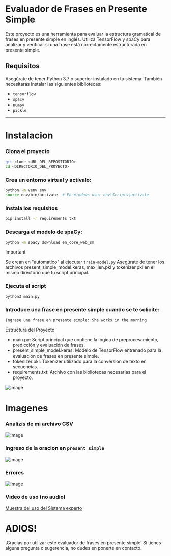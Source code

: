 # Evaluador de Frases en Presente Simple

Este proyecto es una herramienta para evaluar la estructura gramatical de frases en presente simple en inglés. Utiliza TensorFlow y spaCy para analizar y verificar si una frase está correctamente estructurada en presente simple.

## Requisitos

Asegúrate de tener Python 3.7 o superior instalado en tu sistema. También necesitarás instalar las siguientes bibliotecas:

- `tensorflow`
- `spacy`
- `numpy`
- `pickle`

<hr>

# Instalacion


### Clona el proyecto

```bash
git clone <URL_DEL_REPOSITORIO>
cd <DIRECTORIO_DEL_PROYECTO>
```

### Crea un entorno virtual y actívalo:

```bash
python -m venv env
source env/bin/activate  # En Windows usa: env\Scripts\activate
```

### Instala los requisitos

```bash
pip install -r requirements.txt
```

### Descarga el modelo de spaCy:

```bash
python -m spacy download en_core_web_sm
```

> [!IMPORTANT]
> Se crean en "automatico" al ejecutar `train-model.py`
> Asegúrate de tener los archivos present_simple_model.keras, max_len.pkl y tokenizer.pkl en el mismo directorio que tu script principal.


### Ejecuta el script

```bash
python3 main.py
```

### Introduce una frase en presente simple cuando se te solicite:

```plaintext
Ingrese una frase en presente simple: She works in the morning
```

Estructura del Proyecto

* main.py: Script principal que contiene la lógica de preprocesamiento, predicción y evaluación de frases.
* present_simple_model.keras: Modelo de TensorFlow entrenado para la evaluación de frases en presente simple.
* tokenizer.pkl: Tokenizer utilizado para la conversión de texto en secuencias.
* requirements.txt: Archivo con las bibliotecas necesarias para el proyecto.

![image](https://github.com/user-attachments/assets/134d93c4-8e6a-418c-8637-3d6b5ec61524)


# Imagenes

### Analizis de mi archivo CSV

![image](https://github.com/user-attachments/assets/8383bd3a-6eef-49ef-a09e-8c4f538ba182)

### Ingreso de la oracion en ```present simple```

![image](https://github.com/user-attachments/assets/bb2f68a2-9626-487f-b94d-cf1dcfcb46d9)


### Errores 

![image](https://github.com/user-attachments/assets/2f1afaeb-4a84-43c2-8e46-c79446e47cf0)


### Video de uso (no audio)

[Muestra del uso del Sistema experto](https://github.com/luisjuarez099/Learn-NLP.git)





# ADIOS!

¡Gracias por utilizar este evaluador de frases en presente simple! Si tienes alguna pregunta o sugerencia, no dudes en ponerte en contacto.
